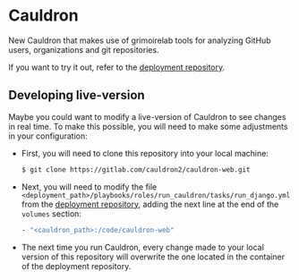 # Cauldron

New Cauldron that makes use of grimoirelab tools for analyzing GitHub users, organizations and git repositories.

If you want to try it out, refer to the [deployment repository](https://gitlab.com/cauldron2/cauldron-deployment).

## Developing live-version

Maybe you could want to modify a live-version of Cauldron to see changes in real time. To make this possible, you will need to make some adjustments in your configuration:

- First, you will need to clone this repository into your local machine:

  ```bash
  $ git clone https://gitlab.com/cauldron2/cauldron-web.git
  ```

- Next, you will need to modify the file `<deployment_path>/playbooks/roles/run_cauldron/tasks/run_django.yml` from the [deployment repository](https://gitlab.com/cauldron2/cauldron-deployment), adding the next line at the end of the `volumes` section:

  ```bash
  - "<cauldron_path>:/code/cauldron-web"
  ```

- The next time you run Cauldron, every change made to your local version of this repository will overwrite the one located in the container of the deployment repository.
